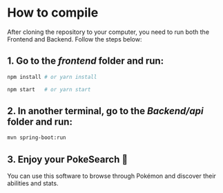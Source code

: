 # How to compile

After cloning the repository to your computer, you need to run both the Frontend and Backend. Follow the steps below:

## 1. Go to the _frontend_ folder and run:

```sh
npm install # or yarn install

npm start   # or yarn start
```


## 2. In another terminal, go to the _Backend/api_ folder and run:


```sh
mvn spring-boot:run

``` 
## 3. Enjoy your PokeSearch 🎉

You can use this software to browse through Pokémon and discover their abilities and stats.
